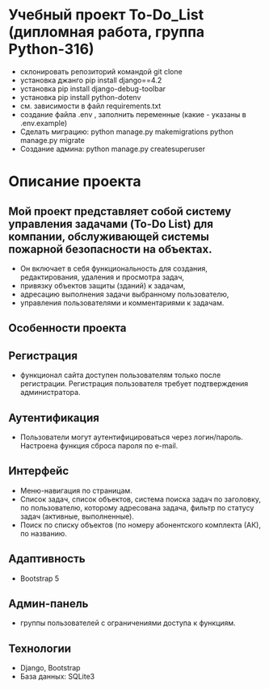 # Учебный проект To-Do_List (дипломная работа, группа Python-316)
- склонировать репозиторий командой git clone
- установка джанго pip install django==4.2
- установка pip install django-debug-toolbar
- установка pip install python-dotenv
- см. зависимости в файл requirements.txt
- создание файла .env , заполнить переменные (какие - указаны в .env.example)
- Сделать миграцию: python manage.py makemigrations python manage.py migrate
- Создание админа: python manage.py createsuperuser
# Описание проекта
## Мой проект представляет собой систему управления задачами (To-Do List) для компании, обслуживающей системы пожарной безопасности на объектах.
- Он включает в себя функциональность для создания, редактирования, удаления и просмотра задач,
- привязку объектов защиты (зданий) к задачам,
- адресацию выполнения задачи выбранному пользователю,
- управления пользователями и комментариями к задачам.
## Особенности проекта
## Регистрация
- функционал сайта доступен пользователям только после регистрации. Регистрация пользователя требует подтверждения администратора.
## Аутентификация
- Пользователи могут аутентифицироваться через логин/пароль. Настроена функция сброса пароля по e-mail.
## Интерфейс
- Меню-навигация по страницам.
- Список задач, список объектов, система поиска задач по заголовку, по пользователю, которому адресована задача, фильтр по статусу задач (активные, выполненные).
- Поиск по списку объектов (по номеру абонентского комплекта (АК), по названию.
## Адаптивность 
- Bootstrap 5
## Админ-панель
- группы пользователей с ограничениями доступа к функциям.
## Технологии
- Django, Bootstrap
- База данных: SQLite3